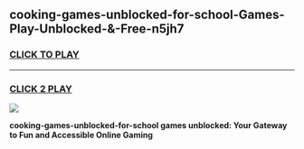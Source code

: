 
## cooking-games-unblocked-for-school-Games-Play-Unblocked-&-Free-n5jh7
<h3>
<a href="https://premium76.site?title=cooking-games-unblocked-for-school&ref=24A">CLICK TO PLAY</a></h3>
<hr>

<h3>
<a href="https://premium76.site?title=cooking-games-unblocked-for-school&ref=24A">CLICK 2 PLAY</a>
  
</h3>

<a href="https://premium76.site?title=cooking-games-unblocked-for-school&ref=24A"><img src="https://clearcache.store/games.png"></a>


**cooking-games-unblocked-for-school games unblocked: Your Gateway to Fun and Accessible Online Gaming**
